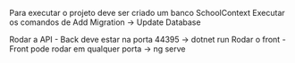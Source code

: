 Para executar o projeto deve ser criado um banco SchoolContext
Executar os comandos de Add Migration -> Update Database

Rodar a API - Back deve estar na porta 44395 -> dotnet run
Rodar o front - Front pode rodar em qualquer porta -> ng serve
